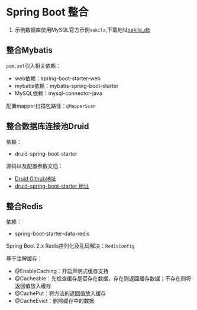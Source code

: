 
# Spring Boot 整合

1. 示例数据库使用MySQL官方示例`sakila`,下载地址[sakila_db](https://dev.mysql.com/doc/index-other.html)

## 整合Mybatis

`pom.xml`引入相关依赖：

- web依赖：spring-boot-starter-web
- mybatis依赖：mybatis-spring-boot-starter
- MySQL依赖：mysql-connector-java

配置mapper扫描包路径：`@MapperScan`

## 整合数据库连接池Druid

依赖：

- druid-spring-boot-starter

源码以及配置参数文档：

- [Druid Github地址](https://github.com/alibaba/druid)
- [druid-spring-boot-starter 地址](https://github.com/alibaba/druid/tree/master/druid-spring-boot-starter)

## 整合Redis

依赖：

- spring-boot-starter-data-redis

Spring Boot 2.x Redis序列化及乱码解决：`RedisConfig`

基于注解缓存：

- @EnableCaching：开启声明式缓存支持
- @Cacheable：先检查缓存是否存在数据，存在则返回缓存数据；不存在则将返回值放入缓存
- @CachePut：将方法的返回值放入缓存
- @CacheEvict：删除缓存中的数据
